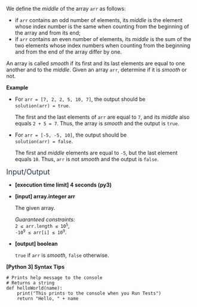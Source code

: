 <p>We define the <em>middle</em> of the array <code>arr</code> as follows:</p>
<ul>
<li>if <code>arr</code> contains an odd number of elements, its <em>middle</em> is the element whose index number is the same when counting from the beginning of the array and from its end;</li>
<li>if <code>arr</code> contains an even number of elements, its <em>middle</em> is the sum of the two elements whose index numbers when counting from the beginning and from the end of the array differ by one.</li>
</ul>
<p>An array is called <em>smooth</em> if its first and its last elements are equal to one another and to the <em>middle</em>. Given an array <code>arr</code>, determine if it is <em>smooth</em> or not.</p>
<p><strong>Example</strong></p>
<ul>
<li>
<p>For <code>arr = [7, 2, 2, 5, 10, 7]</code>, the output should be<br />
<code>solution(arr) = true</code>.</p>
<p>The first and the last elements of <code>arr</code> are equal to <code>7</code>, and its <em>middle</em> also equals <code>2 + 5 = 7</code>. Thus, the array is <em>smooth</em> and the output is <code>true</code>.</p>
</li>
<li>
<p>For <code>arr = [-5, -5, 10]</code>, the output should be<br />
<code>solution(arr) = false</code>.</p>
<p>The first and <em>middle</em> elements are equal to <code>-5</code>, but the last element equals <code>10</code>. Thus, <code>arr</code> is not <em>smooth</em> and the output is <code>false</code>.</p>
</li>
</ul>
<p><span class="markdown--header" style="color:#2b3b52;font-size:1.4em">Input/Output</span></p>
<ul>
<li>
<p><strong>[execution time limit] 4 seconds (py3)</strong></p>
</li>
<li>
<p><strong>[input] array.integer arr</strong></p>
<p>The given array.</p>
<p><em>Guaranteed constraints:</em><br />
<code>2 ≤ arr.length ≤ 10<sup>5</sup></code>,<br />
<code>-10<sup>9</sup> ≤ arr[i] ≤ 10<sup>9</sup></code>.</p>
</li>
<li>
<p><strong>[output] boolean</strong></p>
<p><code>true</code> if <code>arr</code> is <em>smooth</em>, <code>false</code> otherwise.</p>
</li>
</ul>
<p><strong>[Python 3] Syntax Tips</strong></p>
<pre><code class="language-python"><span class="hljs-comment"># Prints help message to the console</span>
<span class="hljs-comment"># Returns a string</span>
<span class="hljs-keyword">def</span> <span class="hljs-title function_">helloWorld</span>(<span class="hljs-params">name</span>):
    <span class="hljs-built_in">print</span>(<span class="hljs-string">"This prints to the console when you Run Tests"</span>)
    <span class="hljs-keyword">return</span> <span class="hljs-string">"Hello, "</span> + name

</code></pre>
